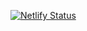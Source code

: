 [![Netlify Status](https://api.netlify.com/api/v1/badges/380a0489-3ee2-4a10-9ab5-b84d9facc226/deploy-status)](https://app.netlify.com/sites/practical-poincare-d59a41/deploys)
